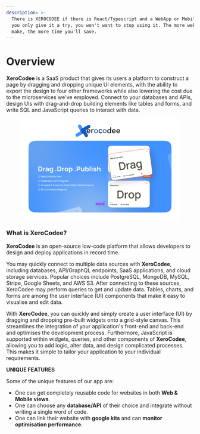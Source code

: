 ```yaml
---
description: >-
  There is XEROCODEE if there is React/Typescript and a WebApp or MobileApp. If
  you only give it a try, you won't want to stop using it. The more websites you
  make, the more time you'll save.
---
```


# Overview

**XeroCodee** is a SaaS product that gives its users a platform to construct a page by dragging and dropping unique UI elements, with the ability to export the design to four other frameworks while also lowering the cost due to the microservices we've employed. Connect to your databases and APIs, design UIs with drag-and-drop building elements like tables and forms, and write SQL and JavaScript queries to interact with data.

<figure><img src=".gitbook/assets/social-cover.png" alt=""><figcaption></figcaption></figure>

### **What is XeroCodee?**

**XeroCodee** is an open-source low-code platform that allows developers to design and deploy applications in record time.

You may quickly connect to multiple data sources with **XeroCodee**, including databases, API/GraphQL endpoints, SaaS applications, and cloud storage services. Popular choices include PostgreSQL, MongoDB, MySQL, Stripe, Google Sheets, and AWS S3. After connecting to these sources, XeroCodee may perform queries to get and update data. Tables, charts, and forms are among the user interface (UI) components that make it easy to visualise and edit data.

With **XeroCodee**, you can quickly and simply create a user interface (UI) by dragging and dropping pre-built widgets onto a grid-style canvas. This streamlines the integration of your application's front-end and back-end and optimises the development process. Furthermore, JavaScript is supported within widgets, queries, and other components of **XeroCodee**, allowing you to add logic, alter data, and design complicated processes. This makes it simple to tailor your application to your individual requirements.

**UNIQUE FEATURES**

Some of the unique features of our app are:

* One can get completely reusable code for websites in both **Web & Mobile views**.
* One can choose any **database/API** of their choice and integrate without writing a single word of code.
* One can link their website with **google kits** and can **monitor optimisation performance**.
